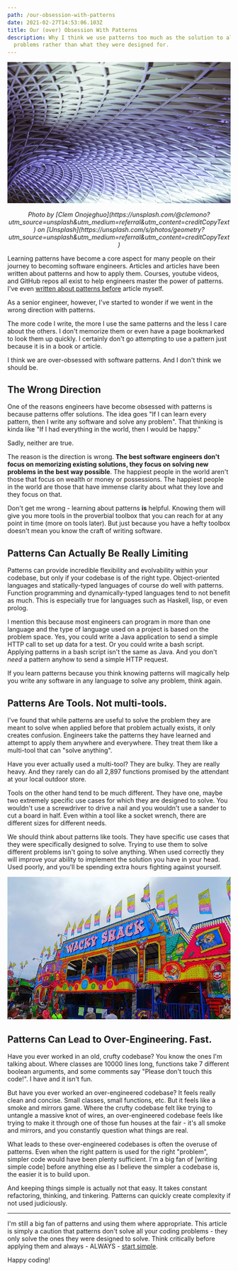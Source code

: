 ```yaml
---
path: /our-obsession-with-patterns
date: 2021-02-27T14:53:06.103Z
title: Our (over) Obsession With Patterns
description: Why I think we use patterns too much as the solution to all
  problems rather than what they were designed for.
---
```



![Patterns in King's Cross London](../assets/clem-onojeghuo-t7gi_cyrkdg-unsplash.jpg)

<center>

<i>
Photo by [Clem Onojeghuo](https://unsplash.com/@clemono?utm_source=unsplash&utm_medium=referral&utm_content=creditCopyText) on [Unsplash](https://unsplash.com/s/photos/geometry?utm_source=unsplash&utm_medium=referral&utm_content=creditCopyText)
</i>

</center>


Learning patterns have become a core aspect for many people on their journey to becoming software engineers. Articles and articles have been written about patterns and how to apply them. Courses, youtube videos, and GitHub repos all exist to help engineers master the power of patterns. I've even [written about patterns before](http://bit.ly/3r62E8Y) article myself.

As a senior engineer, however, I've started to wonder if we went in the wrong direction with patterns. 

The more code I write, the more I use the same patterns and the less I care about the others. I don't memorize them or even have a page bookmarked to look them up quickly. I certainly don't go attempting to use a pattern just because it is in a book or article. 

I think we are over-obsessed with software patterns. And I don't think we should be.

## The Wrong Direction

One of the reasons engineers have become obsessed with patterns is because patterns offer solutions. The idea goes "If I can learn every pattern, then I write any software and solve any problem". That thinking is kinda like "If I had everything in the world, then I would be happy."

Sadly, neither are true.

The reason is the direction is wrong. **The best software engineers don't focus on memorizing existing solutions, they focus on solving new problems in the best way possible**. The happiest people in the world aren't those that focus on wealth or money or possessions. The happiest people in the world are those that have immense clarity about what they love and they focus on that.

Don't get me wrong - learning about patterns **is** helpful. Knowing them will give you more tools in the proverbial toolbox that you can reach for at any point in time (more on tools later). But just because you have a hefty toolbox doesn't mean you know the craft of writing software.

## Patterns Can Actually Be Really Limiting

Patterns can provide incredible flexibility and evolvability within your codebase, but only if your codebase is of the right type. Object-oriented languages and statically-typed languages of course do well with patterns. Function programming and dynamically-typed languages tend to not benefit as much. This is especially true for languages such as Haskell, lisp, or even prolog. 

I mention this because most engineers can program in more than one language and the type of language used on a project is based on the problem space. Yes, you could write a Java application to send a simple HTTP call to set up data for a test. Or you could write a bash script. Applying patterns in a bash script isn't the same as Java. And you don't *need* a pattern anyhow to send a simple HTTP request.

If you learn patterns because you think knowing patterns will magically help you write any software in any language to solve any problem, think again.

## Patterns Are Tools. Not multi-tools.

I've found that while patterns are useful to solve the problem they are meant to solve when applied before that problem actually exists, it only creates confusion. Engineers take the patterns they have learned and attempt to apply them anywhere and everywhere. They treat them like a multi-tool that can "solve anything".

Have you ever actually used a multi-tool? They are bulky. They are really heavy. And they rarely can do all 2,897 functions promised by the attendant at your local outdoor store.

Tools on the other hand tend to be much different. They have one, maybe two extremely specific use cases for which they are designed to solve. You wouldn't use a screwdriver to drive a nail and you wouldn't use a sander to cut a board in half. Even within a tool like a socket wrench, there are different sizes for different needs. 

We should think about patterns like tools. They have specific use cases that they were specifically designed to solve. Trying to use them to solve different problems isn't going to solve anything. When used correctly they will improve your ability to implement the solution you have in your head. Used poorly, and you'll be spending extra hours fighting against yourself.

![Wacky Shack Fun House](../assets/wacky_shack_fun_house_-_panoramio_-2-.jpg)

## Patterns Can Lead to Over-Engineering. Fast.

Have you ever worked in an old, crufty codebase? You know the ones I'm talking about. Where classes are 10000 lines long, functions take 7 different boolean arguments, and some comments say "Please don't touch this code!". I have and it isn't fun.

But have you ever worked an over-engineered codebase? It feels really clean and concise. Small classes, small functions, etc. But it feels like a smoke and mirrors game. Where the crufty codebase felt like trying to untangle a massive knot of wires, an over-engineered codebase feels like trying to make it through one of those fun houses at the fair - it's all smoke and mirrors, and you constantly question what things are real.

What leads to these over-engineered codebases is often the overuse of patterns. Even when the right pattern is used for the right "problem", simpler code would have been plenty sufficient. I'm a big fan of \[writing simple code] before anything else as I believe the simpler a codebase is, the easier it is to build upon. 

And keeping things simple is actually not that easy. It takes constant refactoring, thinking, and tinkering. Patterns can quickly create complexity if not used judiciously. 

- - -

I'm still a big fan of patterns and using them where appropriate. This article is simply a caution that patterns don't solve all your coding problems - they only solve the ones they were designed to solve. Think critically before applying them and always - ALWAYS - [start simple](http://bit.ly/3bN3VuU).

Happy coding!